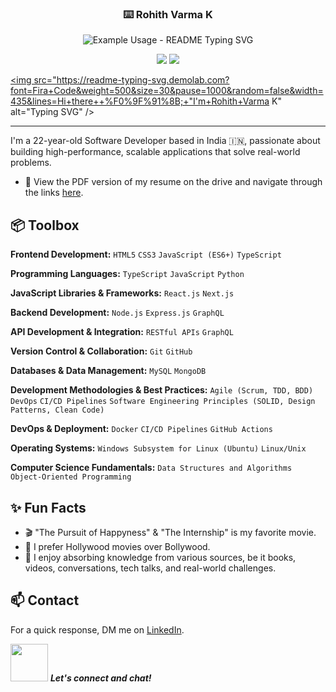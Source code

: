 <!-- @format -->
<p align="center">
  <h3 align="center">⌨️ Rohith Varma K</h3>
</p>

<p align="center">
  <img src="https://readme-typing-svg.demolab.com/?lines=Front+End+Developer!;Data+Analyst!;Software+Engineer!;&font=Fira%20Code&center=true&width=380&height=50&duration=4000&pause=1000" alt="Example Usage - README Typing SVG">
</p>

<p align="center">
  <a href="https://github.com/search?q=extension%3Amd+%22https+readme+typing+svg%22&type=Code" alt="Users" title="Repo users">
    <img src="https://freshidea.com/jonah/app/github-search-results/readme-typing-svg/index.php"/></a>
  <a href="https://discord.gg/fPrdqh3Zfu" alt="Discord" title="Dev Pro Tips Discussion & Support Server">
    <img src="https://img.shields.io/discord/819650821314052106?color=7289DA&logo=discord&logoColor=white&style=for-the-badge"/></a>
</p>

<a href="https://git.io/typing-svg"><img src="https://readme-typing-svg.demolab.com?font=Fira+Code&weight=500&size=30&pause=1000&random=false&width=435&lines=Hi+there++%F0%9F%91%8B;+"I'm+Rohith+Varma K" alt="Typing SVG" /></a>

<hr>

I'm a 22-year-old Software Developer based in India 🇮🇳, passionate about building high-performance, scalable applications that solve real-world problems.

- 📃 View the PDF version of my resume on the drive and navigate through the links [here](https://drive.google.com/file/d/19NuzQ_dOIbenOq4Qyrq3WnxcCWstg-l-/view?usp=sharing).

## 📦 Toolbox

**Frontend Development:** `HTML5` `CSS3` `JavaScript (ES6+)` `TypeScript`

**Programming Languages:** `TypeScript` `JavaScript` `Python`

**JavaScript Libraries & Frameworks:** `React.js` `Next.js`

**Backend Development:** `Node.js` `Express.js` `GraphQL`

**API Development & Integration:** `RESTful APIs` `GraphQL`

**Version Control & Collaboration:** `Git` `GitHub`

**Databases & Data Management:** `MySQL` `MongoDB`

**Development Methodologies & Best Practices:** `Agile (Scrum, TDD, BDD)` `DevOps` `CI/CD Pipelines` `Software Engineering Principles (SOLID, Design Patterns, Clean Code)`

**DevOps & Deployment:** `Docker` `CI/CD Pipelines` `GitHub Actions`

**Operating Systems:** `Windows Subsystem for Linux (Ubuntu)` `Linux/Unix`

**Computer Science Fundamentals:** `Data Structures and Algorithms` `Object-Oriented Programming`

## ✨ Fun Facts

- 🎬 "The Pursuit of Happyness" & "The Internship" is my favorite movie.
- 🍿 I prefer Hollywood movies over Bollywood.
- 🧠 I enjoy absorbing knowledge from various sources, be it books, videos, conversations, tech talks, and real-world challenges.

## 📫 Contact

For a quick response, DM me on [LinkedIn](https://www.linkedin.com/in/rohithvarma73/).

<img src="https://media.giphy.com/media/LnQjpWaON8nhr21vNW/giphy.gif" width="60"> <em><b>Let's connect and chat!</b></em>
